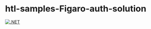 # htl-samples-Figaro-auth-solution

[![.NET](https://github.com/jfuerlinger/htl-samples-Figaro-auth-solution/actions/workflows/build.yml/badge.svg)](https://github.com/jfuerlinger/htl-samples-Figaro-auth-solution/actions/workflows/build.yml)
